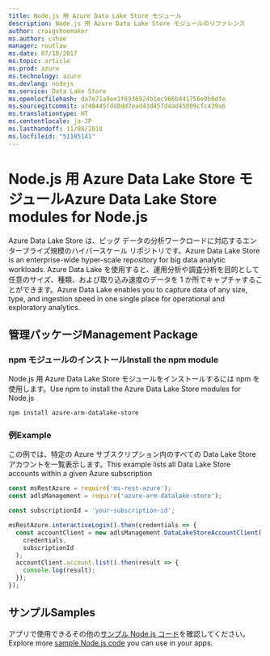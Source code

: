```yaml
---
title: Node.js 用 Azure Data Lake Store モジュール
description: Node.js 用 Azure Data Lake Store モジュールのリファレンス
author: craigshoemaker
ms.author: cshoe
manager: routlaw
ms.date: 07/18/2017
ms.topic: article
ms.prod: azure
ms.technology: azure
ms.devlang: nodejs
ms.service: Data Lake Store
ms.openlocfilehash: da7e71a9ee1f6936924b1ec966b441756e9b0dfe
ms.sourcegitcommit: a748445fdd0dd7ead43d45fd4ad45009cfc439a6
ms.translationtype: HT
ms.contentlocale: ja-JP
ms.lasthandoff: 11/08/2018
ms.locfileid: "51185141"
---
```

# <a name="azure-data-lake-store-modules-for-nodejs"></a><span data-ttu-id="b7493-103">Node.js 用 Azure Data Lake Store モジュール</span><span class="sxs-lookup"><span data-stu-id="b7493-103">Azure Data Lake Store modules for Node.js</span></span>

<span data-ttu-id="b7493-104">Azure Data Lake Store は、ビッグ データの分析ワークロードに対応するエンタープライズ規模のハイパースケール リポジトリです。</span><span class="sxs-lookup"><span data-stu-id="b7493-104">Azure Data Lake Store is an enterprise-wide hyper-scale repository for big data analytic workloads.</span></span> <span data-ttu-id="b7493-105">Azure Data Lake を使用すると、運用分析や調査分析を目的として任意のサイズ、種類、および取り込み速度のデータを 1 か所でキャプチャすることができます。</span><span class="sxs-lookup"><span data-stu-id="b7493-105">Azure Data Lake enables you to capture data of any size, type, and ingestion speed in one single place for operational and exploratory analytics.</span></span>

## <a name="management-package"></a><span data-ttu-id="b7493-106">管理パッケージ</span><span class="sxs-lookup"><span data-stu-id="b7493-106">Management Package</span></span>

### <a name="install-the-npm-module"></a><span data-ttu-id="b7493-107">npm モジュールのインストール</span><span class="sxs-lookup"><span data-stu-id="b7493-107">Install the npm module</span></span>

<span data-ttu-id="b7493-108">Node.js 用 Azure Data Lake Store モジュールをインストールするには npm を使用します。</span><span class="sxs-lookup"><span data-stu-id="b7493-108">Use npm to install the Azure Data Lake Store modules for Node.js</span></span>

```bash
npm install azure-arm-datalake-store
```

### <a name="example"></a><span data-ttu-id="b7493-109">例</span><span class="sxs-lookup"><span data-stu-id="b7493-109">Example</span></span>

<span data-ttu-id="b7493-110">この例では、特定の Azure サブスクリプション内のすべての Data Lake Store アカウントを一覧表示します。</span><span class="sxs-lookup"><span data-stu-id="b7493-110">This example lists all Data Lake Store accounts within a given Azure subscription</span></span>

```javascript
const msRestAzure = require('ms-rest-azure');
const adlsManagement = require('azure-arm-datalake-store');

const subscriptionId = 'your-subscription-id';

msRestAzure.interactiveLogin().then(credentials => {
  const accountClient = new adlsManagement.DataLakeStoreAccountClient(
    credentials,
    subscriptionId
  );
  accountClient.account.list().then(result => {
    console.log(result);
  });
});
```

## <a name="samples"></a><span data-ttu-id="b7493-111">サンプル</span><span class="sxs-lookup"><span data-stu-id="b7493-111">Samples</span></span>

<span data-ttu-id="b7493-112">アプリで使用できるその他の[サンプル Node.js コード](https://azure.microsoft.com/resources/samples/?platform=nodejs)を確認してください。</span><span class="sxs-lookup"><span data-stu-id="b7493-112">Explore more [sample Node.js code](https://azure.microsoft.com/resources/samples/?platform=nodejs) you can use in your apps.</span></span>

